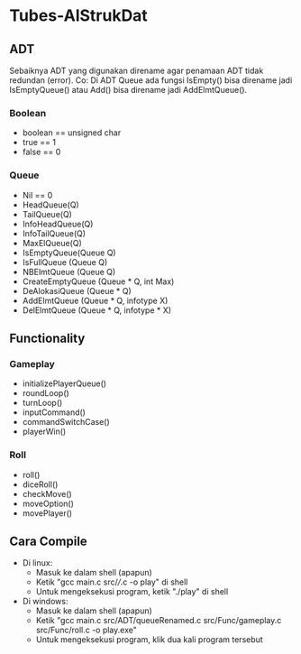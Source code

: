 # Tubes-AlStrukDat

## ADT
Sebaiknya ADT yang digunakan direname agar penamaan ADT tidak redundan (error). Co: Di ADT Queue ada fungsi IsEmpty() bisa direname jadi IsEmptyQueue() atau Add() bisa direname jadi AddElmtQueue().
### Boolean
 - boolean == unsigned char
 - true == 1
 - false == 0
### Queue
 - Nil == 0
 - HeadQueue(Q)
 - TailQueue(Q)
 - InfoHeadQueue(Q)
 - InfoTailQueue(Q)
 - MaxElQueue(Q)
 - IsEmptyQueue(Queue Q)
 - IsFullQueue (Queue Q)
 - NBElmtQueue (Queue Q)
 - CreateEmptyQueue (Queue * Q, int Max)
 - DeAlokasiQueue (Queue * Q)
 - AddElmtQueue (Queue * Q, infotype X)
 - DelElmtQueue (Queue * Q, infotype * X)

## Functionality
### Gameplay
  - initializePlayerQueue()
  - roundLoop()
  - turnLoop()
  - inputCommand()
  - commandSwitchCase()
  - playerWin()
   
### Roll
 - roll()
 - diceRoll()
 - checkMove()
 - moveOption()
 - movePlayer()


## Cara Compile
- Di linux: 
  - Masuk ke dalam shell (apapun)
  - Ketik "gcc main.c src/*/*.c -o play" di shell
  - Untuk mengeksekusi program, ketik "./play" di shell
- Di windows:
  - Masuk ke dalam shell (apapun)
  - Ketik "gcc main.c src/ADT/queueRenamed.c src/Func/gameplay.c src/Func/roll.c -o play.exe"
  - Untuk mengeksekusi program, klik dua kali program tersebut